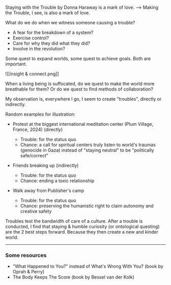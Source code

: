 
Staying with the Trouble by Donna Haraway is a mark of love.
--> Making the Trouble, I see, is also a mark of love.

What do we do when we witness someone causing a trouble?
* A fear for the breakdown of a system?
* Exercise control?
* Care for why they did what they did?
* Involve in the revolution?

Some quest to expand worlds, some quest to achieve goals. Both are important. 

![[insight & connect.png]]

When a living being is suffocated, do we quest to make the world more breathable for them? Or do we quest to find methods of collaboration?

My observation is, everywhere I go, I seem to create "troubles", directly or indirectly.

Random examples for illustration:

* Protest at the biggest international meditation center (Plum Village, France, 2024) (directly)
	* Trouble: for the status quo
	* Chance: a call for spiritual centers truly listen to world's traumas (genocide in Gaza) instead of "staying neutral" to be "politically safe/correct"

* Friends breaking up (indirectly)
	* Trouble: for the status quo
	* Chance: ending a toxic relationship

* Walk away from Publisher's camp
	* Trouble: for the status quo
	* Chance: preserving the humanistic right to claim autonomy and creative safety

Troubles test the bandwidth of care of a culture.
After a trouble is conducted, I find that staying & humble curiosity (or ontological questing) are the 2 best steps forward. Because they then create a new and kinder world.


----
### Some resources
* "What Happened to You?" instead of What's Wrong With You? (book by Oprah & Perry)
* The Body Keeps The Score (book by Bessel van der Kolk)